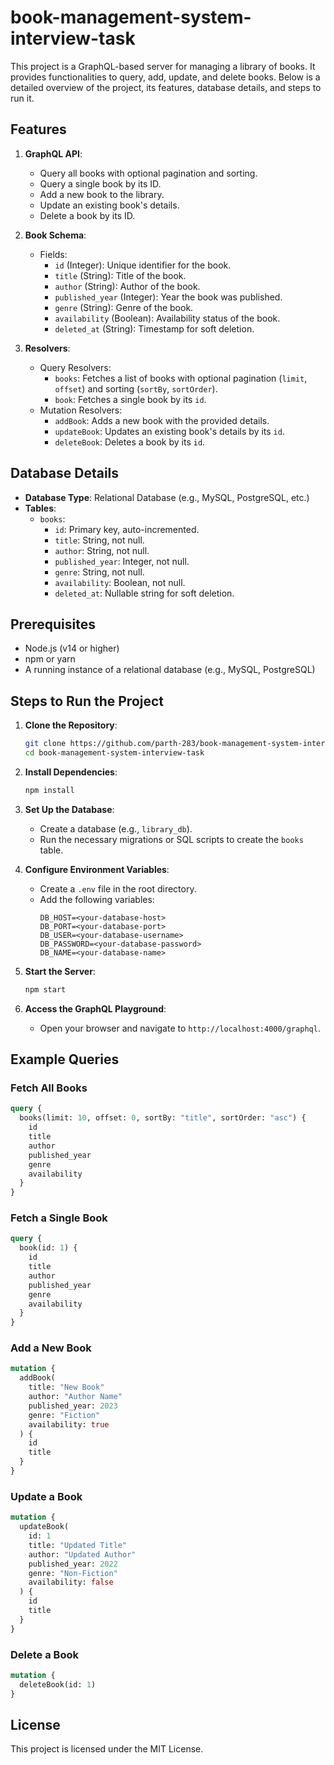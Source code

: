 # book-management-system-interview-task

This project is a GraphQL-based server for managing a library of books. It provides functionalities to query, add, update, and delete books. Below is a detailed overview of the project, its features, database details, and steps to run it.

## Features

1. **GraphQL API**:

   - Query all books with optional pagination and sorting.
   - Query a single book by its ID.
   - Add a new book to the library.
   - Update an existing book's details.
   - Delete a book by its ID.

2. **Book Schema**:

   - Fields:
     - `id` (Integer): Unique identifier for the book.
     - `title` (String): Title of the book.
     - `author` (String): Author of the book.
     - `published_year` (Integer): Year the book was published.
     - `genre` (String): Genre of the book.
     - `availability` (Boolean): Availability status of the book.
     - `deleted_at` (String): Timestamp for soft deletion.

3. **Resolvers**:
   - Query Resolvers:
     - `books`: Fetches a list of books with optional pagination (`limit`, `offset`) and sorting (`sortBy`, `sortOrder`).
     - `book`: Fetches a single book by its `id`.
   - Mutation Resolvers:
     - `addBook`: Adds a new book with the provided details.
     - `updateBook`: Updates an existing book's details by its `id`.
     - `deleteBook`: Deletes a book by its `id`.

## Database Details

- **Database Type**: Relational Database (e.g., MySQL, PostgreSQL, etc.)
- **Tables**:
  - `books`:
    - `id`: Primary key, auto-incremented.
    - `title`: String, not null.
    - `author`: String, not null.
    - `published_year`: Integer, not null.
    - `genre`: String, not null.
    - `availability`: Boolean, not null.
    - `deleted_at`: Nullable string for soft deletion.

## Prerequisites

- Node.js (v14 or higher)
- npm or yarn
- A running instance of a relational database (e.g., MySQL, PostgreSQL)

## Steps to Run the Project

1. **Clone the Repository**:

   ```bash
   git clone https://github.com/parth-283/book-management-system-interview-task.git
   cd book-management-system-interview-task
   ```

2. **Install Dependencies**:

   ```bash
   npm install
   ```

3. **Set Up the Database**:

   - Create a database (e.g., `library_db`).
   - Run the necessary migrations or SQL scripts to create the `books` table.

4. **Configure Environment Variables**:

   - Create a `.env` file in the root directory.
   - Add the following variables:
     ```
     DB_HOST=<your-database-host>
     DB_PORT=<your-database-port>
     DB_USER=<your-database-username>
     DB_PASSWORD=<your-database-password>
     DB_NAME=<your-database-name>
     ```

5. **Start the Server**:

   ```bash
   npm start
   ```

6. **Access the GraphQL Playground**:
   - Open your browser and navigate to `http://localhost:4000/graphql`.

## Example Queries

### Fetch All Books

```graphql
query {
  books(limit: 10, offset: 0, sortBy: "title", sortOrder: "asc") {
    id
    title
    author
    published_year
    genre
    availability
  }
}
```

### Fetch a Single Book

```graphql
query {
  book(id: 1) {
    id
    title
    author
    published_year
    genre
    availability
  }
}
```

### Add a New Book

```graphql
mutation {
  addBook(
    title: "New Book"
    author: "Author Name"
    published_year: 2023
    genre: "Fiction"
    availability: true
  ) {
    id
    title
  }
}
```

### Update a Book

```graphql
mutation {
  updateBook(
    id: 1
    title: "Updated Title"
    author: "Updated Author"
    published_year: 2022
    genre: "Non-Fiction"
    availability: false
  ) {
    id
    title
  }
}
```

### Delete a Book

```graphql
mutation {
  deleteBook(id: 1)
}
```

## License

This project is licensed under the MIT License.
